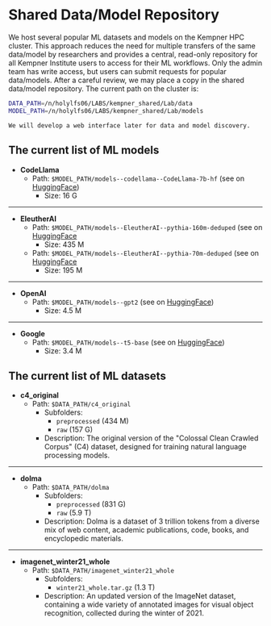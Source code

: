 # Shared Data/Model Repository

We host several popular ML datasets and models on the Kempner HPC cluster. This approach reduces the need for multiple transfers of the same data/model by researchers and provides a central, read-only repository for all Kempner Institute users to access for their ML workflows. Only the admin team has write access, but users can submit requests for popular data/models. After a careful review, we may place a copy in the shared data/model repository. The current path on the cluster is:

```bash
DATA_PATH=/n/holylfs06/LABS/kempner_shared/Lab/data
MODEL_PATH=/n/holylfs06/LABS/kempner_shared/Lab/models
```

```{note}
We will develop a web interface later for data and model discovery.
```


## The current list of ML models 

- **CodeLlama**
    - Path: `$MODEL_PATH/models--codellama--CodeLlama-7b-hf` (see on [HuggingFace]( https://huggingface.co/codellama/CodeLlama-7b-hf))
        - Size: 16 G
--- 

- **EleutherAI**
    - Path: `$MODEL_PATH/models--EleutherAI--pythia-160m-deduped` (see on [HuggingFace](https://huggingface.co/EleutherAI/pythia-160m-deduped)
        - Size: 435 M
    - Path: `$MODEL_PATH/models--EleutherAI--pythia-70m-deduped` (see on [HuggingFace](https://huggingface.co/EleutherAI/pythia-70m-deduped)
        - Size: 195 M 

---

- **OpenAI**
    - Path: `$MODEL_PATH/models--gpt2` (see on [HuggingFace](https://huggingface.co/gpt2))
        - Size: 4.5 M

--- 

- **Google**
    - Path: `$MODEL_PATH/models--t5-base` (see on [HuggingFace](https://huggingface.co/t5-base))
        - Size: 3.4 M

## The current list of ML datasets


- **c4_original**
  - Path: `$DATA_PATH/c4_original`
    - Subfolders: 
      - `preprocessed` (434 M)
      - `raw` (157 G)
    - Description: The original version of the "Colossal Clean Crawled Corpus" (C4) dataset, designed for training natural language processing models.

---

- **dolma**
  - Path: `$DATA_PATH/dolma`
    - Subfolders: 
      - `preprocessed` (831 G)
      - `raw` (5.9 T)
    - Description: Dolma is a dataset of 3 trillion tokens from a diverse mix of web content, academic publications, code, books, and encyclopedic materials.

---

- **imagenet_winter21_whole**
  - Path: `$DATA_PATH/imagenet_winter21_whole`
      - Subfolders:
        - `winter21_whole.tar.gz` (1.3 T)
      - Description: An updated version of the ImageNet dataset, containing a wide variety of annotated images for visual object recognition, collected during the winter of 2021.
